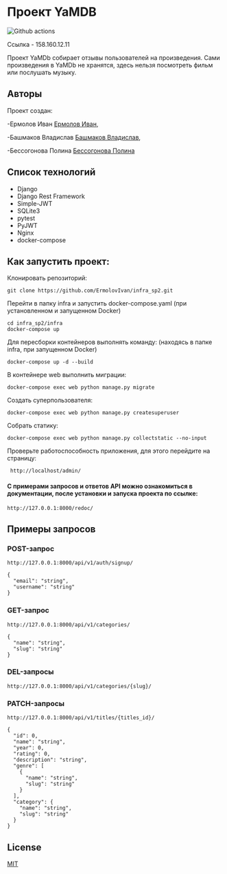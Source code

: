 # Проект YaMDB
![Github actions](https://github.com/ErmolovIvan/yamdb_final/actions/workflows/yamdb_workflow.yml/badge.svg)

Ссылка - 158.160.12.11

Проект YaMDb собирает отзывы пользователей на произведения. Сами произведения в YaMDb не хранятся, здесь нельзя посмотреть фильм или послушать музыку.
## Авторы
Проект создан: 

-Ермолов Иван [Ермолов Иван](https://www.youtube.com/watch?v=dQw4w9WgXcQ),

-Башмаков Владислав [Башмаков Владислав](https://www.youtube.com/watch?v=dQw4w9WgXcQ),

-Бессогонова Полина [Бессогонова Полина](https://www.youtube.com/watch?v=dQw4w9WgXcQ)

## Список технологий

- Django
- Django Rest Framework
- Simple-JWT
- SQLite3
- pytest
- PyJWT
- Nginx
- docker-compose


## Как запустить проект:

Клонировать репозиторий:

```
git clone https://github.com/ErmolovIvan/infra_sp2.git
```

Перейти в папку infra и запустить docker-compose.yaml
(при установленном и запущенном Docker)
```
cd infra_sp2/infra
docker-compose up
```

Для пересборки контейнеров выполнять команду:
(находясь в папке infra, при запущенном Docker)
```
docker-compose up -d --build
```

В контейнере web выполнить миграции:

```
docker-compose exec web python manage.py migrate
```

Создать суперпользователя:

```
docker-compose exec web python manage.py createsuperuser
```

Собрать статику:

```
docker-compose exec web python manage.py collectstatic --no-input
```

Проверьте работоспособность приложения, для этого перейдите на страницу:

```
 http://localhost/admin/
```

#### С примерами запросов и ответов API можно ознакомиться в документации, после установки и запуска проекта по ссылке: 
```
http://127.0.0.1:8000/redoc/
```

## Примеры запросов
### POST-запрос

```
http://127.0.0.1:8000/api/v1/auth/signup/
```
```
{
  "email": "string",
  "username": "string"
}
```

### GET-запрос
```
http://127.0.0.1:8000/api/v1/categories/
```
```
{
  "name": "string",
  "slug": "string"
}
```

### DEL-запросы
```
http://127.0.0.1:8000/api/v1/categories/{slug}/
```

### PATCH-запросы
```
http://127.0.0.1:8000/api/v1/titles/{titles_id}/
```

```
{
  "id": 0,
  "name": "string",
  "year": 0,
  "rating": 0,
  "description": "string",
  "genre": [
    {
      "name": "string",
      "slug": "string"
    }
  ],
  "category": {
    "name": "string",
    "slug": "string"
  }
}
```

## License

[MIT](https://choosealicense.com/licenses/mit/)
